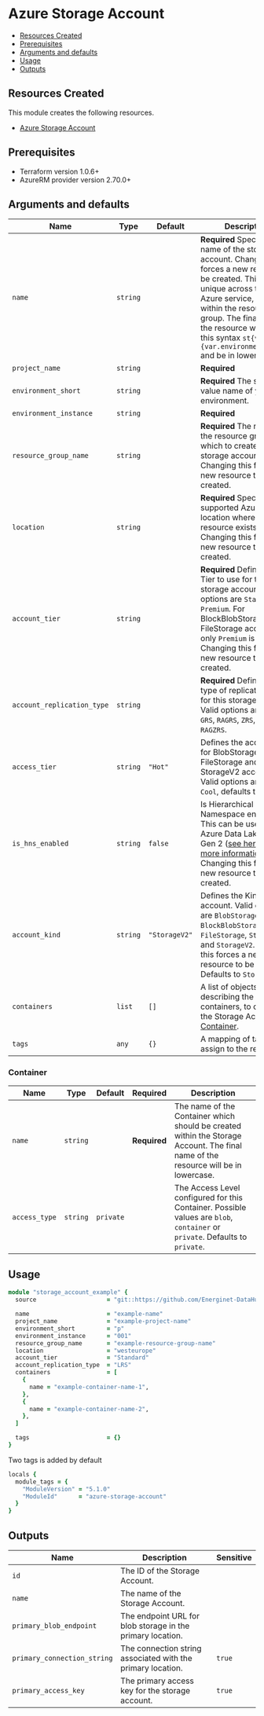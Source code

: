 # Azure Storage Account

- [Resources Created](#resources-created)
- [Prerequisites](#prerequisites)
- [Arguments and defaults](#arguments-and-defaults)
- [Usage](#usage)
- [Outputs](#outputs)

## Resources Created

This module creates the following resources.

- [Azure Storage Account](https://registry.terraform.io/providers/hashicorp/azurerm/latest/docs/resources/storage_account)

## Prerequisites

- Terraform version 1.0.6+
- AzureRM provider version 2.70.0+

## Arguments and defaults

| Name | Type | Default | Description |
|-|-|-|-|
| `name` | `string` | | **Required** Specifies the name of the storage account. Changing this forces a new resource to be created. This must be unique across the entire Azure service, not just within the resource group. The final name of the resource will follow this syntax `st{var.name}{var.environment_short}` and be in lowercase. |
| `project_name` | `string` | | **Required** | Name of the project this infrastructure is a part of. |
| `environment_short` | `string` | | **Required** The short value name of your environment. |
| `environment_instance` | `string` | | **Required** |  The instance number of your environment. |
| `resource_group_name` | `string` | | **Required** The name of the resource group in which to create the storage account. Changing this forces a new resource to be created. |
| `location` | `string` | | **Required** Specifies the supported Azure location where the resource exists. Changing this forces a new resource to be created. |
| `account_tier` | `string` | | **Required** Defines the Tier to use for this storage account. Valid options are `Standard` and `Premium`. For BlockBlobStorage and FileStorage accounts only `Premium` is valid. Changing this forces a new resource to be created. |
| `account_replication_type` | `string` | | **Required** Defines the type of replication to use for this storage account. Valid options are `LRS`, `GRS`, `RAGRS`, `ZRS`, `GZRS` and `RAGZRS`. |
| `access_tier` | `string` | `"Hot"` | Defines the access tier for BlobStorage, FileStorage and StorageV2 accounts. Valid options are `Hot` and `Cool`, defaults to `Hot`. |
| `is_hns_enabled` | `string` | `false` | Is Hierarchical Namespace enabled? This can be used with Azure Data Lake Storage Gen 2 ([see here for more information](https://docs.microsoft.com/en-us/azure/storage/blobs/data-lake-storage-quickstart-create-account/)). Changing this forces a new resource to be created. |
| `account_kind` | `string` | `"StorageV2"` | Defines the Kind of account. Valid options are `BlobStorage`, `BlockBlobStorage`, `FileStorage`, `Storage` and `StorageV2`. Changing this forces a new resource to be created. Defaults to `StorageV2`. |
| `containers` | `list` | `[]` | A list of objects describing the containers, to create in the Storage Account. [Container](#container). |
| `tags` | `any` | `{}` | A mapping of tags to assign to the resource. |

### Container

| Name | Type | Default | Required | Description |
|-|-|-|-|-|
| `name` | `string` | | **Required** | The name of the Container which should be created within the Storage Account. The final name of the resource will be in lowercase. |
| `access_type` | `string` | `private` | | The Access Level configured for this Container. Possible values are `blob`, `container` or `private`. Defaults to `private`. |

## Usage

```ruby
module "storage_account_example" { 
  source                    = "git::https://github.com/Energinet-DataHub/geh-terraform-modules.git//azure/key-vault-secret?ref=5.1.0"

  name                      = "example-name"
  project_name              = "example-project-name"
  environment_short         = "p"
  environment_instance      = "001"
  resource_group_name       = "example-resource-group-name"
  location                  = "westeurope"
  account_tier              = "Standard"
  account_replication_type  = "LRS"
  containers                = [
    {
      name = "example-container-name-1",
    },
    {
      name = "example-container-name-2",
    },
  ]

  tags                      = {}
}
```

Two tags is added by default

```ruby
locals {
  module_tags = {
    "ModuleVersion" = "5.1.0"
    "ModuleId"      = "azure-storage-account"
  }
}
```

## Outputs

| Name | Description | Sensitive |
|-|-|-|
| `id` | The ID of the Storage Account. | |
| `name` | The name of the Storage Account. | |
| `primary_blob_endpoint` | The endpoint URL for blob storage in the primary location. | |
| `primary_connection_string` | The connection string associated with the primary location. | `true` |
| `primary_access_key` | The primary access key for the storage account. | `true` |

